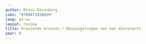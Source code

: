 ```yaml
---
author: Rinus Rasenberg
isbn: "9789071920059"
lang: en-us
layout: review
title: Krassende kraaien / Bespiegelingen van een dierenarts
year: 0
---
```

